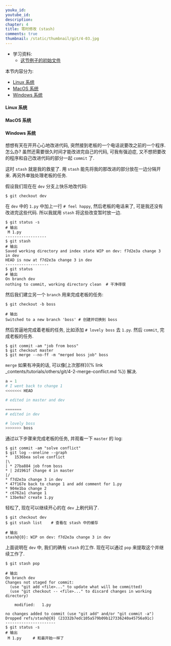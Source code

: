 ```yaml
---
youku_id: 
youtube_id: 
description: 
chapter: 4
title: 零时修改 (stash)
comments: true
thumbnail: /static/thumbnail/git/4-03.jpg
---
```

* 学习资料:
  * [这节例子的初始文件](https://github.com/MorvanZhou/tutorials/blob/master/gitTUT/for_gitTUT_4-4.zip)
  
本节内容分为:
  
* [Linux 系统](#linux)
* [MacOS 系统](#mac)
* [Windows 系统](#windows)

<h4 class="tut-h4-pad" id="linux">Linux 系统</h4>

<h4 class="tut-h4-pad" id="mac">MacOS 系统</h4>

<h4 class="tut-h4-pad" id="windows">Windows 系统</h4>


想想有天在开开心心地改进代码, 突然接到老板的一个电话说要改之前的一个程序.
怎么办? 虽然还需要很久时间才能改进完自己的代码, 
可我有强迫症, 又不想把要改的程序和自己改进代码的部分一起 `commit` 了.

这时 `stash` 就是我的救星了. 用 `stash` 能先将我的那改进的部分放在一边分隔开来. 
再另外单独处理老板的任务.


假设我们现在在 `dev` 分支上快乐地改代码:

```shell
$ git checkout dev
```

在 `dev` 中的 `1.py` 中加上一行 `# feel happy`, 然后老板的电话来了, 可是我还没有改进完这些代码.
所以我就用 `stash` 将这些改变暂时放一边.

```shell
$ git status -s
# 输出
 M 1.py
------------------ 
$ git stash
# 输出
Saved working directory and index state WIP on dev: f7d2e3a change 3 in dev
HEAD is now at f7d2e3a change 3 in dev
-------------------
$ git status
# 输出
On branch dev
nothing to commit, working directory clean  # 干净得很
```

然后我们建立另一个 `branch` 用来完成老板的任务:

```shell
$ git checkout -b boss

# 输出
Switched to a new branch 'boss' # 创建并切换到 boss
```

然后苦逼地完成着老板的任务, 比如添加 `# lovely boss` 去 `1.py`. 然后 `commit`, 完成老板的任务.

```shell
$ git commit -am "job from boss"
$ git checkout master
$ git merge --no-ff -m "merged boss job" boss
```

`merge` 如果有冲突的话, 可以像[上次那样]({% link _contents/tutorials/others/git/4-2-merge-conflict.md %})
解决.

```python
a = 1
# I went back to change 1
<<<<<<< HEAD

# edited in master and dev

=======
# edited in dev

# lovely boss
>>>>>>> boss
```

通过以下步骤来完成老板的任务, 并观看一下 `master` 的 log:

```shell
$ git commit -am "solve conflict"
$ git log --oneline --graph
*   1536bea solve conflict
|\  
| * 27ba884 job from boss
* | 2d1961f change 4 in master
|/  
* f7d2e3a change 3 in dev
* 47f167e back to change 1 and add comment for 1.py
* 904e1ba change 2
* c6762a1 change 1
* 13be9a7 create 1.py
```

轻松了, 现在可以继续开心的在 `dev` 上刷代码了.

```shell
$ git checkout dev
$ git stash list    # 查看在 stash 中的缓存

# 输出
stash@{0}: WIP on dev: f7d2e3a change 3 in dev
```

上面说明在 `dev` 中, 我们的确有 `stash` 的工作. 现在可以通过 `pop` 来提取这个并继续工作了.

```shell
$ git stash pop

# 输出
On branch dev
Changes not staged for commit:
  (use "git add <file>..." to update what will be committed)
  (use "git checkout -- <file>..." to discard changes in working directory)

	modified:   1.py

no changes added to commit (use "git add" and/or "git commit -a")
Dropped refs/stash@{0} (23332b7edc105a579b09b127336240a45756a91c)
----------------------
$ git status -s
# 输出
 M 1.py     # 和最开始一样了
```
